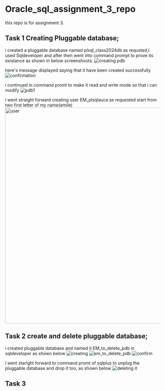 # Oracle_sql_assignment_3_repo
this repo is for assignment 3.

## Task 1 Creating Pluggable database;
i created a pluggable database named plsql_class2024db as requsted,I used Sqldeveloper and after then went into command prompt to prove its existance as shown in below screenshoots.
![creating pdb](https://github.com/user-attachments/assets/b7983510-1062-49e4-9bd7-d14c77502edf)

here's message displayed saying that it have been created successfully
![confirmation](https://github.com/user-attachments/assets/c777b48d-60b2-42e2-8da5-07d964ac50dd)

i continued in command promt to make it read and write mode so that i can modify
![pdb1](https://github.com/user-attachments/assets/66471bfa-10a1-462d-9b11-714de81c0ab8)

i went straight forward creating user EM_plsqlauca as requested start from two first letter of my name(emile)
<img width="700" alt="user" src="https://github.com/user-attachments/assets/6f557e0e-d18c-4667-92e1-1a8720ecac6c">

## Task 2 create and delete pluggable database;
i created pluggable database and named it EM_to_delete_pdb in sqldeveloper as shown below
![creating](https://github.com/user-attachments/assets/3dc07cb1-c6f1-46ca-a198-1641d456d3e9)
![em_to_delete_pdb](https://github.com/user-attachments/assets/8ae699ab-8092-4184-ac86-277012e50e45)
![confirm](https://github.com/user-attachments/assets/3ef71ca8-6557-45d4-832d-040187b03bab)

i went staright forward to command promt of sqlplus to unplug the pluggable database and drop it too, as shown below
![deleting it](https://github.com/user-attachments/assets/ada2c934-88f9-4091-adb7-dcacb037a2ba)


## Task 3 








